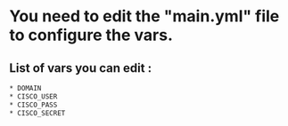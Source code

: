 # You need to edit the "main.yml" file to configure the vars.

## List of vars you can edit :

```bash
* DOMAIN
* CISCO_USER
* CISCO_PASS
* CISCO_SECRET
```